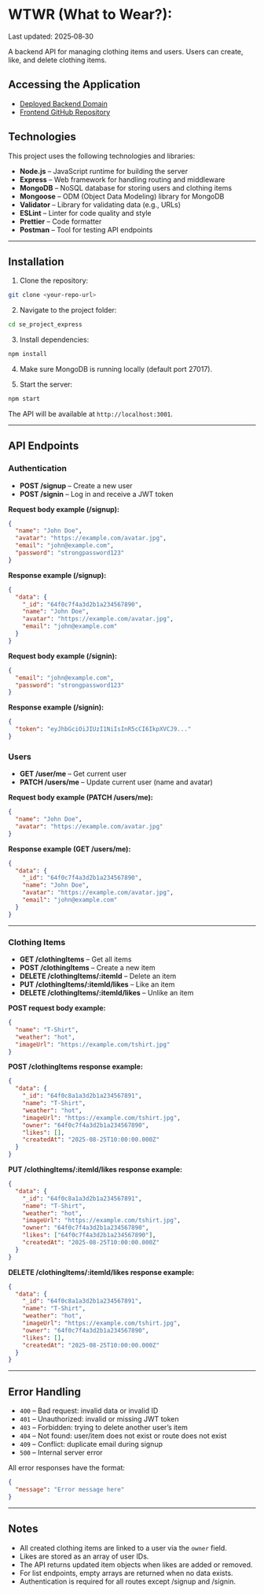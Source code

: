 # WTWR (What to Wear?):

Last updated: 2025‑08‑30

A backend API for managing clothing items and users. Users can create, like, and delete clothing items.

## Accessing the Application

- [Deployed Backend Domain](https://api.what2wear.undo.it)
- [Frontend GitHub Repository](https://github.com/alex-manis/se_project_react)

## Technologies

This project uses the following technologies and libraries:

- **Node.js** – JavaScript runtime for building the server
- **Express** – Web framework for handling routing and middleware
- **MongoDB** – NoSQL database for storing users and clothing items
- **Mongoose** – ODM (Object Data Modeling) library for MongoDB
- **Validator** – Library for validating data (e.g., URLs)
- **ESLint** – Linter for code quality and style
- **Prettier** – Code formatter
- **Postman** – Tool for testing API endpoints

---

## Installation

1. Clone the repository:

```bash
git clone <your-repo-url>
```

2. Navigate to the project folder:

```bash
cd se_project_express
```

3. Install dependencies:

```bash
npm install
```

4. Make sure MongoDB is running locally (default port 27017).

5. Start the server:

```bash
npm start
```

The API will be available at `http://localhost:3001`.

---

## API Endpoints

### Authentication

- **POST /signup** – Create a new user
- **POST /signin** – Log in and receive a JWT token

**Request body example (/signup):**

```json
{
  "name": "John Doe",
  "avatar": "https://example.com/avatar.jpg",
  "email": "john@example.com",
  "password": "strongpassword123"
}
```

**Response example (/signup):**

```json
{
  "data": {
    "_id": "64f0c7f4a3d2b1a234567890",
    "name": "John Doe",
    "avatar": "https://example.com/avatar.jpg",
    "email": "john@example.com"
  }
}
```

**Request body example (/signin):**

```json
{
  "email": "john@example.com",
  "password": "strongpassword123"
}
```

**Response example (/signin):**

```json
{
  "token": "eyJhbGciOiJIUzI1NiIsInR5cCI6IkpXVCJ9..."
}
```

### Users

- **GET /user/me** – Get current user
- **PATCH /users/me** – Update current user (name and avatar)

**Request body example (PATCH /users/me):**

```json
{
  "name": "John Doe",
  "avatar": "https://example.com/avatar.jpg"
}
```

**Response example (GET /users/me):**

```json
{
  "data": {
    "_id": "64f0c7f4a3d2b1a234567890",
    "name": "John Doe",
    "avatar": "https://example.com/avatar.jpg",
    "email": "john@example.com"
  }
}
```

---

### Clothing Items

- **GET /clothingItems** – Get all items
- **POST /clothingItems** – Create a new item
- **DELETE /clothingItems/:itemId** – Delete an item
- **PUT /clothingItems/:itemId/likes** – Like an item
- **DELETE /clothingItems/:itemId/likes** – Unlike an item

**POST request body example:**

```json
{
  "name": "T-Shirt",
  "weather": "hot",
  "imageUrl": "https://example.com/tshirt.jpg"
}
```

**POST /clothingItems response example:**

```json
{
  "data": {
    "_id": "64f0c8a1a3d2b1a234567891",
    "name": "T-Shirt",
    "weather": "hot",
    "imageUrl": "https://example.com/tshirt.jpg",
    "owner": "64f0c7f4a3d2b1a234567890",
    "likes": [],
    "createdAt": "2025-08-25T10:00:00.000Z"
  }
}
```

**PUT /clothingItems/:itemId/likes response example:**

```json
{
  "data": {
    "_id": "64f0c8a1a3d2b1a234567891",
    "name": "T-Shirt",
    "weather": "hot",
    "imageUrl": "https://example.com/tshirt.jpg",
    "owner": "64f0c7f4a3d2b1a234567890",
    "likes": ["64f0c7f4a3d2b1a234567890"],
    "createdAt": "2025-08-25T10:00:00.000Z"
  }
}
```

**DELETE /clothingItems/:itemId/likes response example:**

```json
{
  "data": {
    "_id": "64f0c8a1a3d2b1a234567891",
    "name": "T-Shirt",
    "weather": "hot",
    "imageUrl": "https://example.com/tshirt.jpg",
    "owner": "64f0c7f4a3d2b1a234567890",
    "likes": [],
    "createdAt": "2025-08-25T10:00:00.000Z"
  }
}
```

---

## Error Handling

- `400` – Bad request: invalid data or invalid ID
- `401` – Unauthorized: invalid or missing JWT token
- `403` – Forbidden: trying to delete another user’s item
- `404` – Not found: user/item does not exist or route does not exist
- `409` – Conflict: duplicate email during signup
- `500` – Internal server error

All error responses have the format:

```json
{
  "message": "Error message here"
}
```

---

## Notes

- All created clothing items are linked to a user via the `owner` field.
- Likes are stored as an array of user IDs.
- The API returns updated item objects when likes are added or removed.
- For list endpoints, empty arrays are returned when no data exists.
- Authentication is required for all routes except /signup and /signin.
